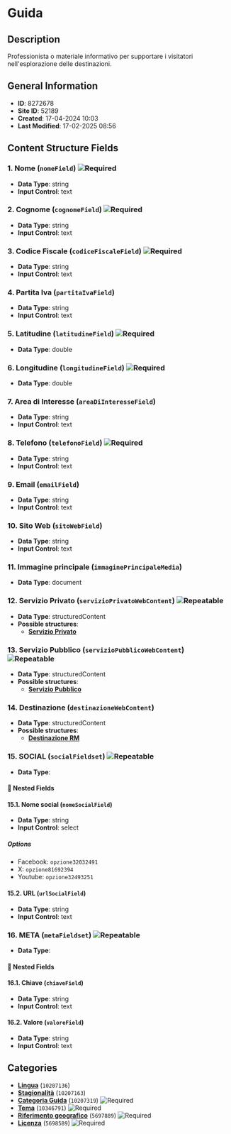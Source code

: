 # Guida

## Description
Professionista o materiale informativo per supportare i visitatori nell'esplorazione delle destinazioni.
## General Information
- **ID**: 8272678
- **Site ID**: 52189
- **Created**: 17-04-2024 10:03
- **Last Modified**: 17-02-2025 08:56

## Content Structure Fields
### 1. Nome (`nomeField`) ![Required](https://img.shields.io/badge/*Required-red.svg)
- **Data Type**: string
- **Input Control**: text

### 2. Cognome (`cognomeField`) ![Required](https://img.shields.io/badge/*Required-red.svg)
- **Data Type**: string
- **Input Control**: text

### 3. Codice Fiscale (`codiceFiscaleField`) ![Required](https://img.shields.io/badge/*Required-red.svg)
- **Data Type**: string
- **Input Control**: text

### 4. Partita Iva (`partitaIvaField`) 
- **Data Type**: string
- **Input Control**: text

### 5. Latitudine (`latitudineField`) ![Required](https://img.shields.io/badge/*Required-red.svg)
- **Data Type**: double

### 6. Longitudine (`longitudineField`) ![Required](https://img.shields.io/badge/*Required-red.svg)
- **Data Type**: double

### 7. Area di Interesse (`areaDiInteresseField`) 
- **Data Type**: string
- **Input Control**: text

### 8. Telefono (`telefonoField`) ![Required](https://img.shields.io/badge/*Required-red.svg)
- **Data Type**: string
- **Input Control**: text

### 9. Email (`emailField`) 
- **Data Type**: string
- **Input Control**: text

### 10. Sito Web (`sitoWebField`) 
- **Data Type**: string
- **Input Control**: text

### 11. Immagine principale (`immaginePrincipaleMedia`) 
- **Data Type**: document

### 12. Servizio Privato (`servizioPrivatoWebContent`) ![Repeatable](https://img.shields.io/badge/🔄Repeatable-blue.svg)
- **Data Type**: structuredContent
- **Possible structures**:
  - **[Servizio Privato](../../contentStructure/servizio-privato/README.md)**

### 13. Servizio Pubblico (`servizioPubblicoWebContent`) ![Repeatable](https://img.shields.io/badge/🔄Repeatable-blue.svg)
- **Data Type**: structuredContent
- **Possible structures**:
  - **[Servizio Pubblico](../../contentStructure/servizio-pubblico/README.md)**

### 14. Destinazione (`destinazioneWebContent`) 
- **Data Type**: structuredContent
- **Possible structures**:
  - **[Destinazione RM](../../contentStructure/destinazione-rm/README.md)**

### 15. SOCIAL (`socialFieldset`) ![Repeatable](https://img.shields.io/badge/🔄Repeatable-blue.svg)
- **Data Type**: 
#### 📁 Nested Fields
#### 15.1. Nome social (`nomeSocialField`) 
- **Data Type**: string
- **Input Control**: select
##### Options
- Facebook: `opzione32032491`
- X: `opzione81692394`
- Youtube: `opzione32493251`

#### 15.2. URL (`urlSocialField`) 
- **Data Type**: string
- **Input Control**: text


### 16. META (`metaFieldset`) ![Repeatable](https://img.shields.io/badge/🔄Repeatable-blue.svg)
- **Data Type**: 
#### 📁 Nested Fields
#### 16.1. Chiave (`chiaveField`) 
- **Data Type**: string
- **Input Control**: text

#### 16.2. Valore (`valoreField`) 
- **Data Type**: string
- **Input Control**: text


## Categories
- **[Lingua](../../categories/lingua.md)** (`10207136`) 
- **[Stagionalità](../../categories/stagionalità.md)** (`10207163`) 
- **[Categoria Guida](../../categories/categoria-guida.md)** (`10207319`) ![Required](https://img.shields.io/badge/*Required-red.svg)
- **[Tema](../../categories/tema.md)** (`10346791`) ![Required](https://img.shields.io/badge/*Required-red.svg)
- **[Riferimento geografico](../../categories/riferimento-geografico.md)** (`5697889`) ![Required](https://img.shields.io/badge/*Required-red.svg)
- **[Licenza](../../categories/licenza.md)** (`5698589`) ![Required](https://img.shields.io/badge/*Required-red.svg)
